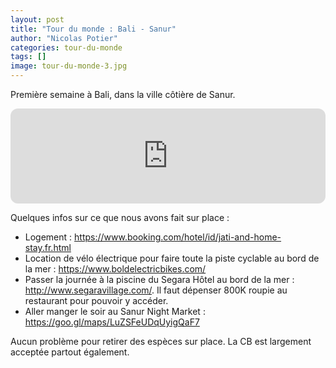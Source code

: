 ```yaml
---
layout: post
title: "Tour du monde : Bali - Sanur"
author: "Nicolas Potier"
categories: tour-du-monde
tags: []
image: tour-du-monde-3.jpg
---
```


Première semaine à Bali, dans la ville côtière de Sanur.


<iframe style="border-radius:12px" src="https://open.spotify.com/embed/episode/59oz7SL8hhL7ltngq97X1m?utm_source=generator" width="100%" height="152" frameBorder="0" allowfullscreen="" allow="autoplay; clipboard-write; encrypted-media; fullscreen; picture-in-picture" loading="lazy"></iframe>

Quelques infos sur ce que nous avons fait sur place :

- Logement : https://www.booking.com/hotel/id/jati-and-home-stay.fr.html 
- Location de vélo électrique pour faire toute la piste cyclable au bord de la mer : https://www.boldelectricbikes.com/
- Passer la journée à la piscine du Segara Hôtel au bord de la mer : http://www.segaravillage.com/. Il faut dépenser 800K roupie au restaurant pour pouvoir y accéder.
- Aller manger le soir au Sanur Night Market : https://goo.gl/maps/LuZSFeUDqUyigQaF7

Aucun problème pour retirer des espèces sur place. La CB est largement acceptée partout également.
